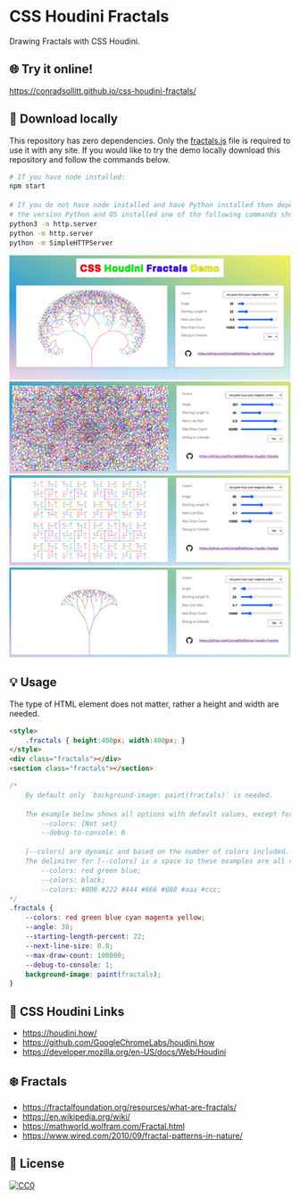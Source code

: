 # CSS Houdini Fractals

Drawing Fractals with CSS Houdini. 

## 🌐 Try it online!

https://conradsollitt.github.io/css-houdini-fractals/

## 🚀 Download locally

This repository has zero dependencies. Only the [fractals.js](fractals.js) file is required to use it with any site. If you would like to try the demo locally download this repository and follow the commands below.

```bash
# If you have node installed:
npm start

# If you do not have node installed and have Python installed then depending on
# the version Python and OS installed one of the following commands should work:
python3 -m http.server
python -m http.server
python -m SimpleHTTPServer
```

<img src="img/css-houdini-fractals.png" alt="CSS Houdini Fractals">

<img src="img/fractals-1.png" alt="CSS Houdini Fractals">

<img src="img/fractals-2.png" alt="CSS Houdini Fractals">

<img src="img/fractals-3.png" alt="CSS Houdini Fractals">

## 💡 Usage

The type of HTML element does not matter, rather a height and width are needed.

```html
<style>
    .fractals { height:400px; width:400px; }
</style>
<div class="fractals"></div>
<section class="fractals"></section>
```

```css
/*
    By default only `background-image: paint(fractals)` is needed.

    The example below shows all options with default values, except for:
        --colors: {Not set}
        --debug-to-console: 0

    [--colors] are dynamic and based on the number of colors included.
    The delimiter for [--colors] is a space so these examples are all valid:
        --colors: red green blue;
        --colors: black;
        --colors: #000 #222 #444 #666 #888 #aaa #ccc;
*/
.fractals {
    --colors: red green blue cyan magenta yellow;
    --angle: 30;
    --starting-length-percent: 22; 
    --next-line-size: 0.8;
    --max-draw-count: 100000;
    --debug-to-console: 1;
    background-image: paint(fractals);
}
```

## 🎨 CSS Houdini Links

* https://houdini.how/
* https://github.com/GoogleChromeLabs/houdini.how
* https://developer.mozilla.org/en-US/docs/Web/Houdini

## ❄️ Fractals

* https://fractalfoundation.org/resources/what-are-fractals/
* https://en.wikipedia.org/wiki/
* https://mathworld.wolfram.com/Fractal.html
* https://www.wired.com/2010/09/fractal-patterns-in-nature/

## 📝 License

[![CC0](https://licensebuttons.net/p/zero/1.0/88x31.png)](https://creativecommons.org/publicdomain/zero/1.0/)
